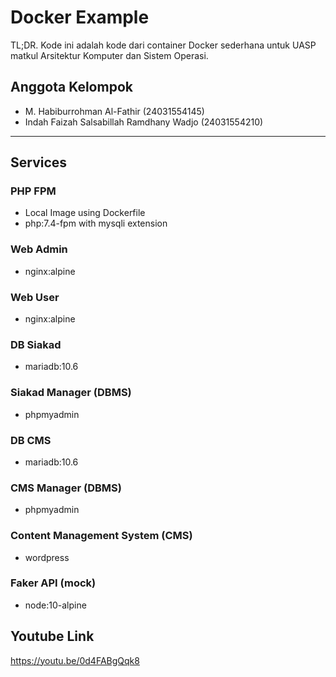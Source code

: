 # Docker Example
TL;DR. Kode ini adalah kode dari container Docker sederhana untuk UASP matkul Arsitektur Komputer dan Sistem Operasi.

## Anggota Kelompok
- M. Habiburrohman Al-Fathir (24031554145)
- Indah Faizah Salsabillah Ramdhany Wadjo (24031554210)

---

## Services
### PHP FPM
- Local Image using Dockerfile
- php:7.4-fpm with mysqli extension

### Web Admin
- nginx:alpine

### Web User
- nginx:alpine

### DB Siakad
- mariadb:10.6

### Siakad Manager (DBMS)
- phpmyadmin

### DB CMS
- mariadb:10.6

### CMS Manager (DBMS)
- phpmyadmin

### Content Management System (CMS)
- wordpress

### Faker API (mock)
- node:10-alpine

## Youtube Link
https://youtu.be/0d4FABgQqk8